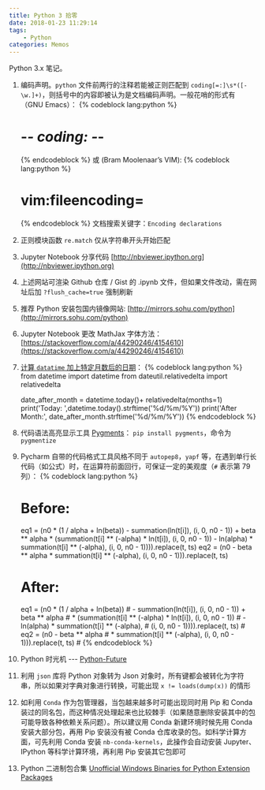 ```yaml
---
title: Python 3 拾零
date: 2018-01-23 11:29:14
tags:
    - Python
categories: Memos
---
```


Python 3.x 笔记。

<!-- more -->

1. 编码声明。`python` 文件前两行的注释若能被正则匹配到 `coding[=:]\s*([-\w.]+)`，则括号中的内容即被认为是文档编码声明。一般花哨的形式有（GNU Emacs）：
   {% codeblock lang:python %}
   # -*- coding: <encoding-name> -*-
   {% endcodeblock %}
   或 (Bram Moolenaar’s VIM):
   {% codeblock lang:python %}
   # vim:fileencoding=<encoding-name>
   {% endcodeblock %}
   文档搜索关键字：`Encoding declarations`
1. 正则模块函数 `re.match` 仅从字符串开头开始匹配
1. Jupyter Notebook 分享代码 [http://nbviewer.ipython.org](http://nbviewer.ipython.org)
1. 上述网站可渲染 Github 仓库 / Gist 的 .ipynb 文件，但如果文件改动，需在网址后加
   `?flush_cache=true` 强制刷新
1. 推荐 Python 安装包国内镜像网站: [http://mirrors.sohu.com/python](http://mirrors.sohu.com/python)
1. Jupyter Notebook 更改 MathJax 字体方法：
   [https://stackoverflow.com/a/44290246/4154610](https://stackoverflow.com/a/44290246/4154610)
1. [计算 `datatime` 加上特定月数后的日期](https://stackoverflow.com/a/15155212/4154610)：
   {% codeblock lang:python %}
   from datetime import datetime
   from dateutil.relativedelta import relativedelta

   date_after_month = datetime.today()+ relativedelta(months=1)
   print('Today: ',datetime.today().strftime('%d/%m/%Y'))
   print('After Month:', date_after_month.strftime('%d/%m/%Y'))
   {% endcodeblock %}
1. 代码语法高亮显示工具 [Pygments](http://pygments.org)： `pip install pygments`，命令为 `pygmentize`
1. Pycharm 自带的代码格式工具风格不同于 `autopep8`，`yapf` 等，在遇到单行长代码（如公式）时，在运算符前面回行，可保证一定的美观度（`#` 表示第 79 列）：
   {% codeblock lang:python %}
   # Before:
   eq1 = (n0 * (1 / alpha + ln(beta)) - summation(ln(t[i]), (i, 0, n0 - 1)) + beta ** alpha * (summation(t[i] ** (-alpha) * ln(t[i]), (i, 0, n0 - 1)) - ln(alpha) * summation(t[i] ** (-alpha), (i, 0, n0 - 1)))).replace(t, ts)
   eq2 = (n0 - beta ** alpha * summation(t[i] ** (-alpha), (i, 0, n0 - 1))).replace(t, ts)

   # After:
   eq1 = (n0 * (1 / alpha + ln(beta))                                         #
          - summation(ln(t[i]), (i, 0, n0 - 1)) + beta ** alpha               #
          * (summation(t[i] ** (-alpha) * ln(t[i]), (i, 0, n0 - 1))           #
             - ln(alpha) * summation(t[i] ** (-alpha),                        #
                                     (i, 0, n0 - 1)))).replace(t, ts)         #
   eq2 = (n0 - beta ** alpha                                                  #
          * summation(t[i] ** (-alpha), (i, 0, n0 - 1))).replace(t, ts)       #
   {% endcodeblock %}
1. Python 时光机 --- [Python-Future](http://python-future.org/compatible_idioms.html)
1. 利用 `json` 库将 Python 对象转为 Json 对象时，所有键都会被转化为字符串，所以如果对字典对象进行转换，可能出现 `x != loads(dump(x))` 的情形
1. 如利用 `Conda` 作为包管理器，当包越来越多时可能出现同时用 Pip 和 Conda 装过的同名包，而这种情况处理起来也比较棘手（如果随意删除安装其中的包可能导致各种依赖关系问题）。所以建议用 Conda 新建环境时候先用 Conda 安装大部分包，再用 Pip 安装没有被 Conda 仓库收录的包。如科学计算方面，可先利用 Conda 安装 `nb-conda-kernels`，此操作会自动安装 Jupyter、IPython 等科学计算环境，再利用 Pip 安装其它包即可
1. Python 二进制包合集 [Unofficial Windows Binaries for Python Extension Packages](https://www.lfd.uci.edu/~gohlke/pythonlibs)
